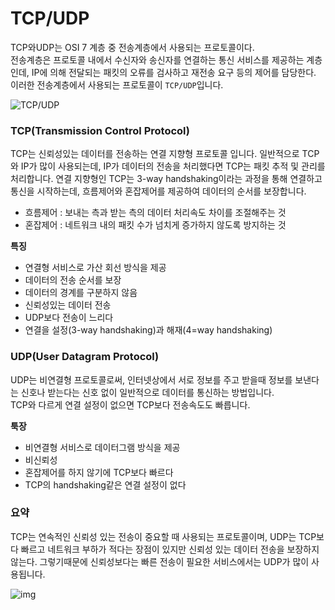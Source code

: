 # TCP/UDP
TCP와UDP는 OSI 7 계층 중 전송계층에서 사용되는 프로토콜이다.<br>
전송계층은 프로토콜 내에서 수신자와 송신자를 연결하는 통신 서비스를 제공하는 계층인데,
IP에 의해 전달되는 패킷의 오류를 검사하고 재전송 요구 등의 제어를 담당한다.<br>
이러한 전송계층에서 사용되는 프로토콜이 `TCP/UDP`입니다.

![TCP/UDP](https://img1.daumcdn.net/thumb/R1280x0/?scode=mtistory2&fname=https%3A%2F%2Fblog.kakaocdn.net%2Fdn%2FMXeVk%2FbtrlAsb95n7%2FUIgKKI5lhIvpb3YfPxQhf0%2Fimg.jpg)

### TCP(Transmission Control Protocol)
TCP는 신뢰성있는 데이터를 전송하는 연결 지향형 프로토콜 입니다. 일반적으로 TCP와 IP가 많이 사용되는데, IP가 데이터의 전송을 처리했다면 TCP는 패킷 추적 및 관리를 처리합니다.
연결 지향형인 TCP는 3-way handshaking이라는 과정을 통해 연결하고 통신을 시작하는데, 흐름제어와 혼잡제어를 제공하여 데이터의 순서를 보장합니다.

+ 흐름제어 : 보내는 측과 받는 측의 데이터 처리속도 차이를 조절해주는 것
+ 혼잡제어 : 네트워크 내의 패킷 수가 넘치게 증가하지 않도록 방지하는 것

**특징**
+ 연결형 서비스로 가산 회선 방식을 제공
+ 데이터의 전송 순서를 보장
+ 데이터의 경계를 구분하지 않음
+ 신뢰성있는 데이터 전송
+ UDP보다 전송이 느리다
+ 연결을 설정(3-way handshaking)과 해재(4=way handshaking)


### UDP(User Datagram Protocol)
UDP는 비연결형 프로토콜로써, 인터넷상에서 서로 정보를 주고 받을때 정보를 보낸다는 신호나 받는다는 신호 없이 일반적으로 데이터를 통신하는 방법입니다.<br>
TCP와 다르게 연결 설정이 없으면 TCP보다 전송속도도 빠릅니다.

**툭장**
+ 비연결형 서비스로 데이터그램 방식을 제공
+ 비신뢰성
+ 혼잡제어를 하지 않기에 TCP보다 빠르다
+ TCP의 handshaking같은 연결 설정이 없다


### 요약
TCP는 연속적인 신뢰성 있는 전송이 중요할 때 사용되는 프로토콜이며, UDP는 TCP보다 빠르고 네트워크 부하가 적다는 장점이 있지만 신뢰성 있는 데이터 전송을 보장하지 않는다.
그렇기때문에 신뢰성보다는 빠른 전송이 필요한 서비스에서는 UDP가 많이 사용됩니다.

![img](https://img1.daumcdn.net/thumb/R1280x0/?scode=mtistory2&fname=https%3A%2F%2Fblog.kakaocdn.net%2Fdn%2F0E71C%2FbtrlA7FPUnj%2FsC9ZwQKWS6G5st0KtJwrK0%2Fimg.png)